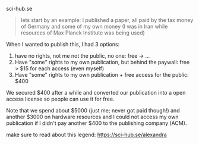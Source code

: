 sci-hub.se

> lets start by an example:
I published a paper, all paid by the tax money of Germany and some of my own money (I was in Iran while resources of Max Planck Institute was being used)

When I wanted to publish this, I had 3 options:
1. have no rights, not me not the public, no one: free -> ...
2. Have "some" rights to my own publication, but behind the paywall: free > $15 for each access (even myself)
3. Have "some" rights to my own publication + free access for the public: $400

We secured $400 after a while and converted our publication into a open access license so people can use it for free.

Note that we spend about $5000 (just me; never got paid though!) and another $3000 on hardware resources
and I could not access my own publication if I didn't pay another $400 to the publishing company (ACM).


make sure to read about this legend: https://sci-hub.se/alexandra
